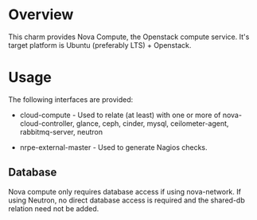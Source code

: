 Overview
========

This charm provides Nova Compute, the Openstack compute service. It's target
platform is Ubuntu (preferably LTS) + Openstack.

Usage
=====

The following interfaces are provided:

  - cloud-compute - Used to relate (at least) with one or more of
    nova-cloud-controller, glance, ceph, cinder, mysql, ceilometer-agent,
    rabbitmq-server, neutron

  - nrpe-external-master - Used to generate Nagios checks.


Database
--------

Nova compute only requires database access if using nova-network. If using
Neutron, no direct database access is required and the shared-db relation need
not be added.

